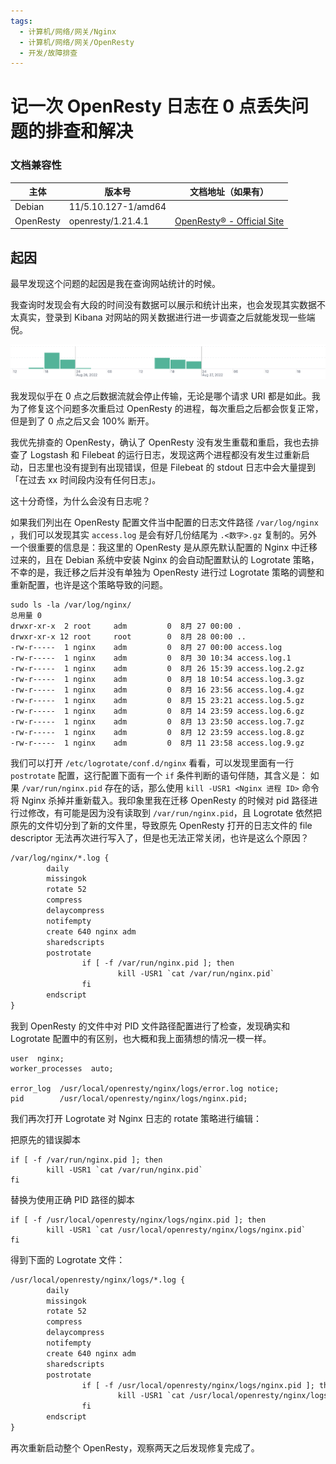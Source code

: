 ```yaml
---
tags:
  - 计算机/网络/网关/Nginx
  - 计算机/网络/网关/OpenResty
  - 开发/故障排查
---
```


# 记一次 OpenResty 日志在 0 点丢失问题的排查和解决

### 文档兼容性

| 主体 | 版本号 | 文档地址（如果有） |
| -- | -- | -- |
| Debian | 11/5.10.127-1/amd64 |  |
| OpenResty | openresty/1.21.4.1 | [OpenResty® - Official Site](https://openresty.org/en/) |

## 起因

最早发现这个问题的起因是我在查询网站统计的时候。

我查询时发现会有大段的时间没有数据可以展示和统计出来，也会发现其实数据不太真实，登录到 Kibana 对网站的网关数据进行进一步调查之后就能发现一些端倪。

![an-openresty-log-missing-on-everyday-0-issue-troubleshooting-and-fix-record-screenshot-01](assets/an-openresty-log-missing-on-everyday-0-issue-troubleshooting-and-fix-record-screenshot-01.png)

我发现似乎在 0 点之后数据流就会停止传输，无论是哪个请求 URI 都是如此。我为了修复这个问题多次重启过 OpenResty 的进程，每次重启之后都会恢复正常，但是到了 0 点之后又会 100% 断开。

我优先排查的 OpenResty，确认了 OpenResty 没有发生重载和重启，我也去排查了 Logstash 和 Filebeat 的运行日志，发现这两个进程都没有发生过重新启动，日志里也没有提到有出现错误，但是 Filebeat 的 stdout 日志中会大量提到「在过去 xx 时间段内没有任何日志」。

这十分奇怪，为什么会没有日志呢？

如果我们列出在 OpenResty 配置文件当中配置的日志文件路径 `/var/log/nginx` ，我们可以发现其实 `access.log` 是会有好几份结尾为 `.<数字>.gz` 复制的。另外一个很重要的信息是：我这里的 OpenResty 是从原先默认配置的 Nginx 中迁移过来的，且在 Debian 系统中安装 Nginx 的会自动配置默认的 Logrotate 策略，不幸的是，我迁移之后并没有单独为 OpenResty 进行过 Logrotate 策略的调整和重新配置，也许是这个策略导致的问题。

```shell
sudo ls -la /var/log/nginx/
总用量 0
drwxr-xr-x  2 root     adm         0  8月 27 00:00 .
drwxr-xr-x 12 root     root        0  8月 28 00:00 ..
-rw-r-----  1 nginx    adm         0  8月 27 00:00 access.log
-rw-r-----  1 nginx    adm         0  8月 30 10:34 access.log.1
-rw-r-----  1 nginx    adm         0  8月 26 15:39 access.log.2.gz
-rw-r-----  1 nginx    adm         0  8月 18 10:54 access.log.3.gz
-rw-r-----  1 nginx    adm         0  8月 16 23:56 access.log.4.gz
-rw-r-----  1 nginx    adm         0  8月 15 23:21 access.log.5.gz
-rw-r-----  1 nginx    adm         0  8月 14 23:59 access.log.6.gz
-rw-r-----  1 nginx    adm         0  8月 13 23:50 access.log.7.gz
-rw-r-----  1 nginx    adm         0  8月 12 23:59 access.log.8.gz
-rw-r-----  1 nginx    adm         0  8月 11 23:58 access.log.9.gz
```

我们可以打开 `/etc/logrotate/conf.d/nginx` 看看，可以发现里面有一行 `postrotate` 配置，这行配置下面有一个 `if` 条件判断的语句伴随，其含义是：
如果 `/var/run/nginx.pid` 存在的话，那么使用 `kill -USR1 <Nginx 进程 ID>` 命令将 Nginx 杀掉并重新载入。我印象里我在迁移 OpenResty 的时候对 pid 路径进行过修改，有可能是因为没有读取到 `/var/run/nginx.pid`，且 Logrotate 依然把原先的文件切分到了新的文件里，导致原先 OpenResty 打开的日志文件的 file descriptor 无法再次进行写入了，但是也无法正常关闭，也许是这么个原因？

```txt
/var/log/nginx/*.log {
        daily
        missingok
        rotate 52
        compress
        delaycompress
        notifempty
        create 640 nginx adm
        sharedscripts
        postrotate
                if [ -f /var/run/nginx.pid ]; then
                        kill -USR1 `cat /var/run/nginx.pid`
                fi
        endscript
}
```

我到 OpenResty 的文件中对 PID 文件路径配置进行了检查，发现确实和 Logrotate 配置中的有区别，也大概和我上面猜想的情况一模一样。

```nginx
user  nginx;
worker_processes  auto;

error_log  /usr/local/openresty/nginx/logs/error.log notice;
pid        /usr/local/openresty/nginx/logs/nginx.pid;
```

我们再次打开 Logrotate 对 Nginx 日志的 rotate 策略进行编辑：

把原先的错误脚本

```shell
if [ -f /var/run/nginx.pid ]; then
		kill -USR1 `cat /var/run/nginx.pid`
fi
```

替换为使用正确 PID 路径的脚本

```shell
if [ -f /usr/local/openresty/nginx/logs/nginx.pid ]; then
	    kill -USR1 `cat /usr/local/openresty/nginx/logs/nginx.pid`
fi
```

得到下面的 Logrotate 文件：

```txt
/usr/local/openresty/nginx/logs/*.log {
        daily
        missingok
        rotate 52
        compress
        delaycompress
        notifempty
        create 640 nginx adm
        sharedscripts
        postrotate
                if [ -f /usr/local/openresty/nginx/logs/nginx.pid ]; then
                        kill -USR1 `cat /usr/local/openresty/nginx/logs/nginx.pid`
                fi
        endscript
}
```

再次重新启动整个 OpenResty，观察两天之后发现修复完成了。
